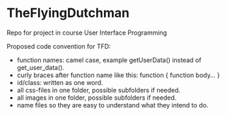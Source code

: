 # TheFlyingDutchman
Repo for project in course User Interface Programming

Proposed code convention for TFD:

* function names: camel case, example getUserData() instead of get_user_data().
* curly braces after function name like this: 
  function {
    function body…
  }
* id/class: written as one word.
* all css-files in one folder, possible subfolders if needed.
* all images in one folder, possible subfolders if needed.
* name files so they are easy to understand what they intend to do.

